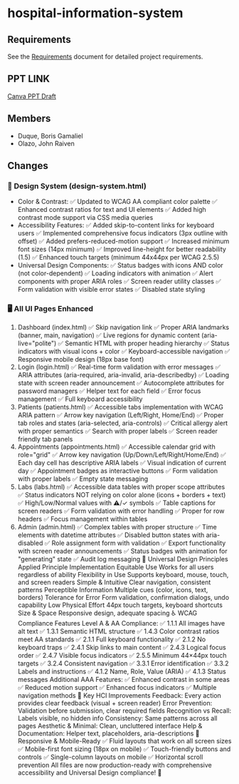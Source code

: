 # hospital-information-system

## Requirements
See the [Requirements](requirements.md) document for detailed project requirements.

## PPT LINK

[Canva PPT Draft](https://www.canva.com/design/DAGzJ-UbrsQ/xGtrDrkrYuBdWSox3zw4eA/edit?utm_content=DAGzJ-UbrsQ&utm_campaign=designshare&utm_medium=link2&utm_source=sharebutton)

## Members

- Duque, Boris Gamaliel
- Olazo, John Raiven

## Changes
### 🎨 Design System (design-system.html)
- Color & Contrast:
✅ Updated to WCAG AA compliant color palette
✅ Enhanced contrast ratios for text and UI elements
✅ Added high contrast mode support via CSS media queries
- Accessibility Features:
✅ Added skip-to-content links for keyboard users
✅ Implemented comprehensive focus indicators (3px outline with offset)
✅ Added prefers-reduced-motion support
✅ Increased minimum font sizes (14px minimum)
✅ Improved line-height for better readability (1.5)
✅ Enhanced touch targets (minimum 44x44px per WCAG 2.5.5)
- Universal Design Components:
✅ Status badges with icons AND color (not color-dependent)
✅ Loading indicators with animation
✅ Alert components with proper ARIA roles
✅ Screen reader utility classes
✅ Form validation with visible error states
✅ Disabled state styling
### 🖥️ All UI Pages Enhanced
1. Dashboard (index.html)
✅ Skip navigation link
✅ Proper ARIA landmarks (banner, main, navigation)
✅ Live regions for dynamic content (aria-live="polite")
✅ Semantic HTML with proper heading hierarchy
✅ Status indicators with visual icons + color
✅ Keyboard-accessible navigation
✅ Responsive mobile design (18px base font)
2. Login (login.html)
✅ Real-time form validation with error messages
✅ ARIA attributes (aria-required, aria-invalid, aria-describedby)
✅ Loading state with screen reader announcement
✅ Autocomplete attributes for password managers
✅ Helper text for each field
✅ Error focus management
✅ Full keyboard accessibility
3. Patients (patients.html)
✅ Accessible tabs implementation with WCAG ARIA pattern
✅ Arrow key navigation (Left/Right, Home/End)
✅ Proper tab roles and states (aria-selected, aria-controls)
✅ Critical allergy alert with proper semantics
✅ Search with proper labels
✅ Screen reader friendly tab panels
4. Appointments (appointments.html)
✅ Accessible calendar grid with role="grid"
✅ Arrow key navigation (Up/Down/Left/Right/Home/End)
✅ Each day cell has descriptive ARIA labels
✅ Visual indication of current day
✅ Appointment badges as interactive buttons
✅ Form validation with proper labels
✅ Empty state messaging
5. Labs (labs.html)
✅ Accessible data tables with proper scope attributes
✅ Status indicators NOT relying on color alone (icons + borders + text)
✅ High/Low/Normal values with ⚠/✓ symbols
✅ Table captions for screen readers
✅ Form validation with error handling
✅ Proper <th scope="row"> for row headers
✅ Focus management within tables
6. Admin (admin.html)
✅ Complex tables with proper structure
✅ Time elements with datetime attributes
✅ Disabled button states with aria-disabled
✅ Role assignment form with validation
✅ Export functionality with screen reader announcements
✅ Status badges with animation for "generating" state
✅ Audit log messaging
🌟 Universal Design Principles Applied
Principle	Implementation
Equitable Use	Works for all users regardless of ability
Flexibility in Use	Supports keyboard, mouse, touch, and screen readers
Simple & Intuitive	Clear navigation, consistent patterns
Perceptible Information	Multiple cues (color, icons, text, borders)
Tolerance for Error	Form validation, confirmation dialogs, undo capability
Low Physical Effort	44px touch targets, keyboard shortcuts
Size & Space	Responsive design, adequate spacing
♿ WCAG Compliance Features
Level A & AA Compliance:
✅ 1.1.1 All images have alt text
✅ 1.3.1 Semantic HTML structure
✅ 1.4.3 Color contrast ratios meet AA standards
✅ 2.1.1 Full keyboard functionality
✅ 2.1.2 No keyboard traps
✅ 2.4.1 Skip links to main content
✅ 2.4.3 Logical focus order
✅ 2.4.7 Visible focus indicators
✅ 2.5.5 Minimum 44×44px touch targets
✅ 3.2.4 Consistent navigation
✅ 3.3.1 Error identification
✅ 3.3.2 Labels and instructions
✅ 4.1.2 Name, Role, Value (ARIA)
✅ 4.1.3 Status messages
Additional AAA Features:
✅ Enhanced contrast in some areas
✅ Reduced motion support
✅ Enhanced focus indicators
✅ Multiple navigation methods
🎯 Key HCI Improvements
Feedback: Every action provides clear feedback (visual + screen reader)
Error Prevention: Validation before submission, clear required fields
Recognition vs Recall: Labels visible, no hidden info
Consistency: Same patterns across all pages
Aesthetic & Minimal: Clean, uncluttered interface
Help & Documentation: Helper text, placeholders, aria-descriptions
📱 Responsive & Mobile-Ready
✅ Fluid layouts that work on all screen sizes
✅ Mobile-first font sizing (18px on mobile)
✅ Touch-friendly buttons and controls
✅ Single-column layouts on mobile
✅ Horizontal scroll prevention
All files are now production-ready with comprehensive accessibility and Universal Design compliance! 🎉
